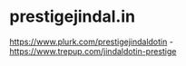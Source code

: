 # prestigejindal.in
https://www.plurk.com/prestigejindaldotin - https://www.trepup.com/jindaldotin-prestige
